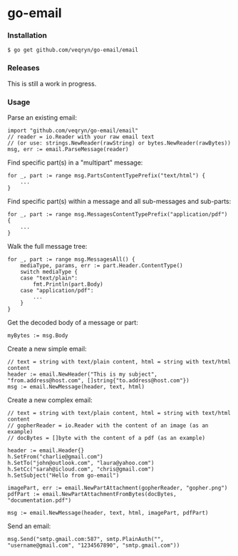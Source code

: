 # go-email

### Installation
    $ go get github.com/veqryn/go-email/email

### Releases
This is still a work in progress.

### Usage

Parse an existing email:

    import "github.com/veqryn/go-email/email"
    // reader = io.Reader with your raw email text
    // (or use: strings.NewReader(rawString) or bytes.NewReader(rawBytes))
    msg, err := email.ParseMessage(reader)


Find specific part(s) in a "multipart" message:

    for _, part := range msg.PartsContentTypePrefix("text/html") {
        ...
    }


Find specific part(s) within a message and all sub-messages and sub-parts:

    for _, part := range msg.MessagesContentTypePrefix("application/pdf") {
        ...
    }


Walk the full message tree:

    for _, part := range msg.MessagesAll() {
        mediaType, params, err := part.Header.ContentType()
        switch mediaType {
        case "text/plain":
            fmt.Println(part.Body)
        case "application/pdf":
            ...
        }
    }


Get the decoded body of a message or part:

    myBytes := msg.Body


Create a new simple email:

    // text = string with text/plain content, html = string with text/html content
    header := email.NewHeader("This is my subject", "from.address@host.com", []string{"to.address@host.com"})
    msg := email.NewMessage(header, text, html)


Create a new complex email:

    // text = string with text/plain content, html = string with text/html content
    // gopherReader = io.Reader with the content of an image (as an example)
    // docBytes = []byte with the content of a pdf (as an example)

    header := email.Header{}
    h.SetFrom("charlie@gmail.com")
    h.SetTo("john@outlook.com", "laura@yahoo.com")
    h.SetCc("sarah@icloud.com", "chris@gmail.com")
    h.SetSubject("Hello from go-email")

    imagePart, err := email.NewPartAttachment(gopherReader, "gopher.png")
    pdfPart := email.NewPartAttachmentFromBytes(docBytes, "documentation.pdf")

    msg := email.NewMessage(header, text, html, imagePart, pdfPart)


Send an email:

    msg.Send("smtp.gmail.com:587", smtp.PlainAuth("", "username@gmail.com", "1234567890", "smtp.gmail.com"))
